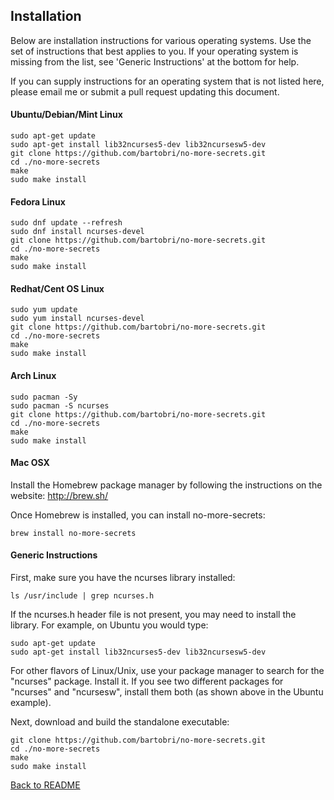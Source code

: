 Installation
------------

Below are installation instructions for various operating systems. Use the set of instructions that
best applies to you. If your operating system is missing from the list, see 'Generic Instructions'
at the bottom for help.

If you can supply instructions for an operating system that is not listed here, please email me or
submit a pull request updating this document.

#### Ubuntu/Debian/Mint Linux

```
sudo apt-get update
sudo apt-get install lib32ncurses5-dev lib32ncursesw5-dev
git clone https://github.com/bartobri/no-more-secrets.git
cd ./no-more-secrets
make
sudo make install
```

#### Fedora Linux

```
sudo dnf update --refresh
sudo dnf install ncurses-devel
git clone https://github.com/bartobri/no-more-secrets.git
cd ./no-more-secrets
make
sudo make install
```

#### Redhat/Cent OS Linux

```
sudo yum update
sudo yum install ncurses-devel
git clone https://github.com/bartobri/no-more-secrets.git
cd ./no-more-secrets
make
sudo make install
```

#### Arch Linux

```
sudo pacman -Sy
sudo pacman -S ncurses
git clone https://github.com/bartobri/no-more-secrets.git
cd ./no-more-secrets
make
sudo make install
```

#### Mac OSX

Install the Homebrew package manager by following the instructions on the website: http://brew.sh/

Once Homebrew is installed, you can install no-more-secrets:

```
brew install no-more-secrets
```

#### Generic Instructions

First, make sure you have the ncurses library installed:
```
ls /usr/include | grep ncurses.h
```
If the ncurses.h header file is not present, you may need to install the library. For example, on
Ubuntu you would type:
```
sudo apt-get update
sudo apt-get install lib32ncurses5-dev lib32ncursesw5-dev
```
For other flavors of Linux/Unix, use your package manager to search for the "ncurses" package. Install
it. If you see two different packages for "ncurses" and "ncursesw", install them both (as shown above
in the Ubuntu example).

Next, download and build the standalone executable:
```
git clone https://github.com/bartobri/no-more-secrets.git
cd ./no-more-secrets
make
sudo make install
```

[Back to README](README.md)
